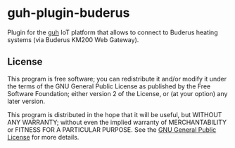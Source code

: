 # guh-plugin-buderus

Plugin for the [guh](https://github.com/guh/guh) IoT platform that
allows to connect to Buderus heating systems (via Buderus KM200 Web Gateway).

## License

This program is free software; you can redistribute it and/or modify
it under the terms of the GNU General Public License as published by
the Free Software Foundation; either version 2 of the License, or
(at your option) any later version.

This program is distributed in the hope that it will be useful,
but WITHOUT ANY WARRANTY; without even the implied warranty of
MERCHANTABILITY or FITNESS FOR A PARTICULAR PURPOSE.  See the
[GNU General Public License](http://www.gnu.org/licenses/gpl-2.0.html>)
for more details.
